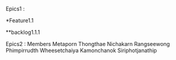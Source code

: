 Epics1 :

*Feature1.1

**backlog1.1.1

Epics2 :
Members
Metaporn Thongthae
Nichakarn Rangseewong
Phimpirrudth Wheesetchaiya
Kamonchanok Siriphotjanathip
